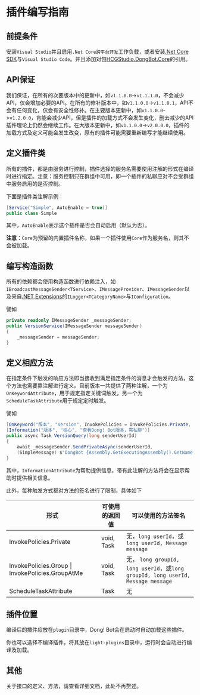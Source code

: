 # 插件编写指南

## 前提条件

安装`Visual Studio`并且启用`.Net Core跨平台开发`工作负载，或者安装[.Net Core SDK](https://dotnet.microsoft.com/download/dotnet-core)与`Visual Studio Code`。并且添加对包[HCGStudio.DongBot.Core](https://www.nuget.org/packages/HCGStudio.DongBot.Core/)的引用。

## API保证

我们保证，在所有的次要版本中的更新中，如`v1.1.0.0`->`v1.1.1.0`，不会减少API，仅会增加必要的API。在所有的修补版本中，如`v1.1.0.0`->`v1.1.0.1`，API不会有任何变化，仅会有安全性修补。在主要版本更新中，如`v1.1.0.0`->`v1.2.0.0`，肯能会减少API，但是插件的加载方式不会发生变化，删去减少的API插件理论上仍然会继续工作。在大版本更新中，如`v1.1.0.0`->`v2.0.0.0`，插件的加载方式及定义可能会发生改变，原有的插件可能需要重新编写才能继续使用。

## 定义插件类

所有的插件，都是由服务进行控制，插件选择的服务名需要使用注解的形式在编译时进行指定。注意：服务控制只在群组中可用，即一个插件的私聊应对不会受群组中服务启用的是否控制。

下面是插件类注解示例：

``` C#
[Service("Simple", AutoEnable = true)]
public class Simple
```

其中，`AutoEnable`表示这个插件是否会自动启用（默认为否）。

**注意：**`Core`为预留的内置插件名称，如果一个插件使用`Core`作为服务名，则其不会被加载。

## 编写构造函数

所有的依赖都会使用构造函数进行依赖注入，如`IBroadcastMessageSender<TService>`、`IMessageProvider`、`IMessageSender`以及来自[.NET Extensions](https://github.com/dotnet/extensions)的`ILogger<TCategoryName>`与`IConfiguration`。

譬如

``` C#
private readonly IMessageSender _messageSender;
public VersionService(IMessageSender messageSender)
{
	_messageSender = messageSender;
}
```

## 定义相应方法

在指定条件下触发的响应方法即当接收到满足指定条件的消息才会触发的方法，这个方法也需要靠注解进行定义。目前版本一共提供了两种注解，一个为`OnKeywordAttribute`，用于规定指定关键词触发，另一个为`ScheduleTaskAttribute`用于规定定时触发。

譬如

``` C#
[OnKeyword("版本", "Version", InvokePolicies = InvokePolicies.Private, KeywordPolicy = KeywordPolicy.Trim)]
[Information("版本", "核心", "查看Dong! Bot版本，需私聊")]
public async Task VersionQuery(long senderUserId)
{
	await _messageSender.SendPrivateAsync(senderUserId,
	(SimpleMessage) $"DongBot {Assembly.GetExecutingAssembly().GetName().Version}");
}
```

其中，`InformationAttribute`为帮助提供信息，带有此注解的方法将会在显示帮助时提供相关信息。

此外，每种触发方式都对方法的签名进行了限制，具体如下

| 形式                                             | 可使用的返回值 | 可以使用的方法签名                                           |
| ------------------------------------------------ | -------------- | ------------------------------------------------------------ |
| InvokePolicies.Private                           | void, Task     | 无，`long userId`，或 `long userId, Message message`         |
| InvokePolicies.Group \| InvokePolicies.GroupAtMe | void, Task     | 无， `long groupId, long userId`，或`long groupId, long userId, Message message` |
| ScheduleTaskAttribute                            | Task           | 无                                                           |

## 插件位置

编译后的插件应放在`plugin`目录中，Dong! Bot会在启动时自动加载这些插件。

你也可以选择不编译插件，将其放在`light-plugins`目录中，运行时会自动进行编译及加载。

## 其他

关于接口的定义、方法，请查看详细文档，此处不再赘述。